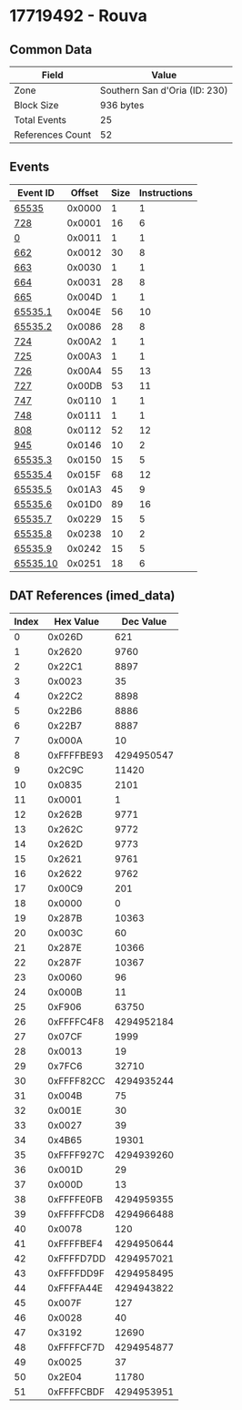 # 17719492 - Rouva

## Common Data

| Field            | Value                         |
|------------------|-------------------------------|
| Zone             | Southern San d'Oria (ID: 230) |
| Block Size       | 936 bytes                     |
| Total Events     | 25                            |
| References Count | 52                            |

## Events

| Event ID                  | Offset   |   Size |   Instructions |
|---------------------------|----------|--------|----------------|
| [65535](./65535.md)       | 0x0000   |      1 |              1 |
| [728](./728.md)           | 0x0001   |     16 |              6 |
| [0](./0.md)               | 0x0011   |      1 |              1 |
| [662](./662.md)           | 0x0012   |     30 |              8 |
| [663](./663.md)           | 0x0030   |      1 |              1 |
| [664](./664.md)           | 0x0031   |     28 |              8 |
| [665](./665.md)           | 0x004D   |      1 |              1 |
| [65535.1](./65535.1.md)   | 0x004E   |     56 |             10 |
| [65535.2](./65535.2.md)   | 0x0086   |     28 |              8 |
| [724](./724.md)           | 0x00A2   |      1 |              1 |
| [725](./725.md)           | 0x00A3   |      1 |              1 |
| [726](./726.md)           | 0x00A4   |     55 |             13 |
| [727](./727.md)           | 0x00DB   |     53 |             11 |
| [747](./747.md)           | 0x0110   |      1 |              1 |
| [748](./748.md)           | 0x0111   |      1 |              1 |
| [808](./808.md)           | 0x0112   |     52 |             12 |
| [945](./945.md)           | 0x0146   |     10 |              2 |
| [65535.3](./65535.3.md)   | 0x0150   |     15 |              5 |
| [65535.4](./65535.4.md)   | 0x015F   |     68 |             12 |
| [65535.5](./65535.5.md)   | 0x01A3   |     45 |              9 |
| [65535.6](./65535.6.md)   | 0x01D0   |     89 |             16 |
| [65535.7](./65535.7.md)   | 0x0229   |     15 |              5 |
| [65535.8](./65535.8.md)   | 0x0238   |     10 |              2 |
| [65535.9](./65535.9.md)   | 0x0242   |     15 |              5 |
| [65535.10](./65535.10.md) | 0x0251   |     18 |              6 |

## DAT References (imed_data)

|   Index | Hex Value   |   Dec Value |
|---------|-------------|-------------|
|       0 | 0x026D      |         621 |
|       1 | 0x2620      |        9760 |
|       2 | 0x22C1      |        8897 |
|       3 | 0x0023      |          35 |
|       4 | 0x22C2      |        8898 |
|       5 | 0x22B6      |        8886 |
|       6 | 0x22B7      |        8887 |
|       7 | 0x000A      |          10 |
|       8 | 0xFFFFBE93  |  4294950547 |
|       9 | 0x2C9C      |       11420 |
|      10 | 0x0835      |        2101 |
|      11 | 0x0001      |           1 |
|      12 | 0x262B      |        9771 |
|      13 | 0x262C      |        9772 |
|      14 | 0x262D      |        9773 |
|      15 | 0x2621      |        9761 |
|      16 | 0x2622      |        9762 |
|      17 | 0x00C9      |         201 |
|      18 | 0x0000      |           0 |
|      19 | 0x287B      |       10363 |
|      20 | 0x003C      |          60 |
|      21 | 0x287E      |       10366 |
|      22 | 0x287F      |       10367 |
|      23 | 0x0060      |          96 |
|      24 | 0x000B      |          11 |
|      25 | 0xF906      |       63750 |
|      26 | 0xFFFFC4F8  |  4294952184 |
|      27 | 0x07CF      |        1999 |
|      28 | 0x0013      |          19 |
|      29 | 0x7FC6      |       32710 |
|      30 | 0xFFFF82CC  |  4294935244 |
|      31 | 0x004B      |          75 |
|      32 | 0x001E      |          30 |
|      33 | 0x0027      |          39 |
|      34 | 0x4B65      |       19301 |
|      35 | 0xFFFF927C  |  4294939260 |
|      36 | 0x001D      |          29 |
|      37 | 0x000D      |          13 |
|      38 | 0xFFFFE0FB  |  4294959355 |
|      39 | 0xFFFFFCD8  |  4294966488 |
|      40 | 0x0078      |         120 |
|      41 | 0xFFFFBEF4  |  4294950644 |
|      42 | 0xFFFFD7DD  |  4294957021 |
|      43 | 0xFFFFDD9F  |  4294958495 |
|      44 | 0xFFFFA44E  |  4294943822 |
|      45 | 0x007F      |         127 |
|      46 | 0x0028      |          40 |
|      47 | 0x3192      |       12690 |
|      48 | 0xFFFFCF7D  |  4294954877 |
|      49 | 0x0025      |          37 |
|      50 | 0x2E04      |       11780 |
|      51 | 0xFFFFCBDF  |  4294953951 |
